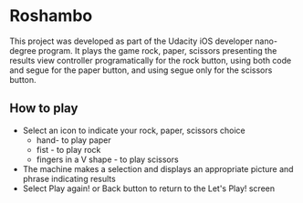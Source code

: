 # Roshambo
This project was developed as part of the Udacity iOS developer nano-degree program.  It plays the game rock, paper, scissors presenting the results view controller programatically for the rock button, using both code and segue for the paper button, and using segue only for the scissors button.
## How to play

* Select an icon to indicate your rock, paper, scissors choice
    * hand- to play paper
    * fist - to play rock
    * fingers in a V shape - to play scissors
* The machine makes a selection and displays an appropriate picture and phrase indicating results
* Select Play again! or Back button to return to the Let's Play! screen
